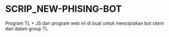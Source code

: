 # SCRIP_NEW-PHISING-BOT
Program TL + JS dari program web ini di buat untuk menciptakan bot sitem dari dalam group TL
